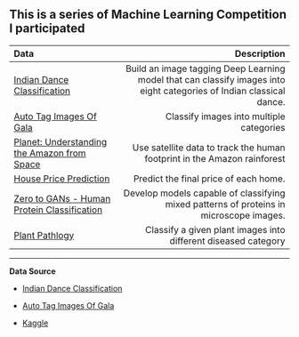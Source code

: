 
## This is a series of Machine Learning Competition I participated


| Data | Description|
|:-----|----------:|
| [Indian Dance Classification](https://github.com/skj092/Indian_Dance_Classificaiton)|Build an image tagging Deep Learning model that can classify images into eight categories of Indian classical dance.|
|[Auto Tag Images Of Gala](https://github.com/skj092/Image_Tagging)|Classify images into multiple categories|
|[Planet: Understanding the Amazon from Space](https://github.com/skj092/Understanding_Amazon_From_Space)|Use satellite data to track the human footprint in the Amazon rainforest|
|[House Price Prediction](https://github.com/skj092/House_Price_Prediction)| Predict the final price of each home.|
|[Zero to GANs - Human Protein Classification](https://github.com/skj092/Human_Protein_Atlas)| Develop models capable of classifying mixed patterns of proteins in microscope images.|
|[Plant Pathlogy](https://github.com/skj092/Plant_Pathlogy)|Classify a given plant images into different diseased category|


------------------------------------------

**Data Source**

* [Indian Dance Classification](https://www.hackerearth.com/challenges/competitive/hackerearth-deep-learning-challenge-auto-tag-images-gala/)

* [Auto Tag Images Of Gala](https://www.hackerearth.com/challenges/competitive/hackerearth-deep-learning-challenge-identify-dance-form/)

* [Kaggle](www.kaggle.com)
